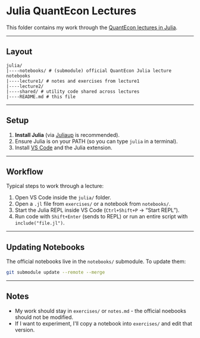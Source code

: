 # Julia QuantEcon Lectures

This folder contains my work through the [QuantEcon lectures in Julia](https://julia.quantecon.org/).

---

## Layout

```
julia/
|----notebooks/ # (submodule) official QuantEcon Julia lecture notebooks
|----lecture1/ # notes and exercises from lecture1
|----lecture2/
|----shared/ # utility code shared across lectures
|----README.md # this file
```

---

## Setup

1. **Install Julia** (via [Juliaup](https://github.com/JuliaLang/juliaup) is recommended).
2. Ensure Julia is on your PATH (so you can type `julia` in a terminal).
3. Install [VS Code](https://code.visualstudio.com/) and the Julia extension.

---

## Workflow

Typical steps to work through a lecture:

1. Open VS Code inside the `julia/` folder.
2. Open a `.jl` file from `exercises/` or a notebook from `notebooks/`.
3. Start the Julia REPL inside VS Code (`Ctrl+Shift+P` → “Start REPL”).
4. Run code with `Shift+Enter` (sends to REPL) or run an entire script with `include("file.jl")`.

---

## Updating Notebooks

The official notebooks live in the `notebooks/` submodule. To update them:

```bash
git submodule update --remote --merge
```

---

## Notes

- My work should stay in `exercises/` or `notes.md` - the official noebooks should not be modified.
- If I want to experiment, I'll copy a notebook into `exercises/` and edit that version.
